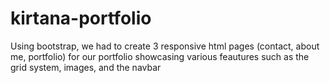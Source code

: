 # kirtana-portfolio
Using bootstrap, we had to create 3 responsive html pages (contact, about me, portfolio) for our portfolio showcasing various feautures such as the grid system, images, and the navbar
